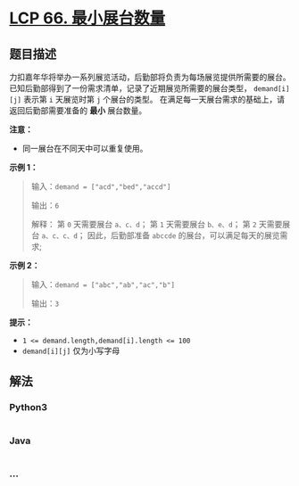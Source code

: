# [LCP 66. 最小展台数量](https://leetcode.cn/problems/600YaG)



## 题目描述

<!-- 这里写题目描述 -->

力扣嘉年华将举办一系列展览活动，后勤部将负责为每场展览提供所需要的展台。
已知后勤部得到了一份需求清单，记录了近期展览所需要的展台类型， `demand[i][j]` 表示第 `i` 天展览时第 `j` 个展台的类型。
在满足每一天展台需求的基础上，请返回后勤部需要准备的 **最小** 展台数量。

**注意：**
- 同一展台在不同天中可以重复使用。

**示例 1：**
>输入：`demand = ["acd","bed","accd"]`
>
>输出：`6`
>
>解释：
>第 `0` 天需要展台 `a、c、d`；
>第 `1` 天需要展台 `b、e、d`；
>第 `2` 天需要展台 `a、c、c、d`；
>因此，后勤部准备 `abccde` 的展台，可以满足每天的展览需求;

**示例 2：**
>输入：`demand = ["abc","ab","ac","b"]`
>
>输出：`3`


**提示：**
- `1 <= demand.length,demand[i].length <= 100`
- `demand[i][j]` 仅为小写字母

## 解法

<!-- 这里可写通用的实现逻辑 -->

<!-- tabs:start -->

### **Python3**

<!-- 这里可写当前语言的特殊实现逻辑 -->

```python

```

### **Java**

<!-- 这里可写当前语言的特殊实现逻辑 -->

```java

```

### **...**

```

```

<!-- tabs:end -->
